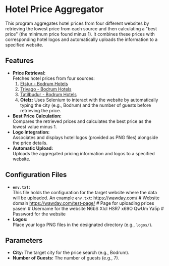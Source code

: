 # Hotel Price Aggregator

This program aggregates hotel prices from four different websites by retrieving the lowest price from each source and then calculating a "best price" (the minimum price found minus 1). It combines these prices with corresponding hotel logos and automatically uploads the information to a specified website.

## Features

- **Price Retrieval:**  
  Fetches hotel prices from four sources:
  1. [Etstur - Bodrum Hotels](https://www.etstur.com/Bodrum-Otelleri?check_in=26.03.2025&check_out=27.03.2025&adult_1=7&filters=&sortType=price&sortDirection=asc)
  2. [Trivago - Bodrum Hotels](https://www.trivago.com.tr/tr/lm/otel-bodrum-t%C3%BCrkiye?search=200-15260;dr-20250327-20250328-s;rc-1-7;so-1)
  3. [Tatilbudur - Bodrum Hotels](https://www.tatilbudur.com/yurtici-oteller/mugla/bodrum-otelleri?checkInDate=27.03.2025&checkOutDate=31.03.2025&latStart=0&latEnd=0&lonStart=0&lonEnd=0&min=&max=&sort=price&sort-type=asc&searchType=hotel&hotelCategory=yurtici-oteller%2Fmugla%2Fbodrum-otelleri&key=Bodrum+Otelleri&checkInDate=27.03.2025&checkOutDate=31.03.2025&adult=7&child=0&personCount=7+Yeti%C5%9Fkin+&type=region&id=30344&regionType=place&item_list_id=search&item_list_name=Bodrum+Otelleri&cd_item_list_location=search&price-range=false&searchType=hotel)
  4. **Otelz:** Uses Selenium to interact with the website by automatically typing the city (e.g., Bodrum) and the number of guests before retrieving the price.
- **Best Price Calculation:**  
  Compares the retrieved prices and calculates the best price as the lowest value minus 1.
- **Logo Integration:**  
  Associates and displays hotel logos (provided as PNG files) alongside the price details.
- **Automatic Upload:**  
  Uploads the aggregated pricing information and logos to a specified website.

## Configuration Files

- **`env.txt`:**  
  This file holds the configuration for the target website where the data will be uploaded. An example `env.txt`:
  https://wawday.com/ # Website domain
  https://wawday.com/test-page/ # Page for uploading prices
  yasem # Username for the website
  N6bS XIcl HSR7 x69O QwUm Ya5p # Password for the website
- **Logos:**  
Place your logo PNG files in the designated directory (e.g., `logos/`).

## Parameters

- **City:** The target city for the price search (e.g., Bodrum).
- **Number of Guests:** The number of guests (e.g., 7).
